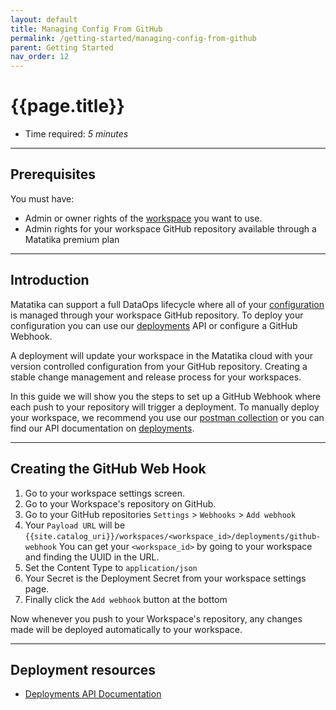 ```yaml
---
layout: default
title: Managing Config From GitHub
permalink: /getting-started/managing-config-from-github
parent: Getting Started
nav_order: 12
---
```


# {{page.title}}

- Time required: _5 minutes_

---

## Prerequisites

You must have:

- Admin or owner rights of the [workspace]({{site.baseurl}}/glossary#workspace) you want to use.
- Admin rights for your workspace GitHub repository available through a Matatika premium plan

---

## Introduction

Matatika can support a full DataOps lifecycle where all of your [configuration]({{site.baseurl}}/data) is managed through your workspace GitHub repository. To deploy your configuration you can use our [deployments]({{site.baseurl}}/api/resources/deployments) API or configure a GitHub Webhook.

A deployment will update your workspace in the Matatika cloud with your version controlled configuration from your GitHub repository. Creating a stable change management and release process for your workspaces.

In this guide we will show you the steps to set up a GitHub Webhook where each push to your repository will trigger a deployment. To manually deploy your workspace, we recommend you use our [postman collection]({{site.baseurl}}/api/postman-collection) or you can find our API documentation on [deployments]({{site.baseurl}}/api/resources/deployments).

---

## Creating the GitHub Web Hook

1. Go to your workspace settings screen.
2. Go to your Workspace's repository on GitHub.
3. Go to your GitHub repositories `Settings` > `Webhooks` > `Add webhook`
4. Your `Payload URL` will be `{{site.catalog_uri}}/workspaces/<workspace_id>/deployments/github-webhook`
You can get your `<workspace_id>` by going to your workspace and finding the UUID in the URL.
5. Set the Content Type to `application/json`
6. Your Secret is the Deployment Secret from your workspace settings page.
7. Finally click the `Add webhook` button at the bottom

Now whenever you push to your Workspace's repository, any changes made will be deployed automatically to your workspace.

---

## Deployment resources

- [Deployments API Documentation]({{site.baseurl}}/api/resources/deployments)
